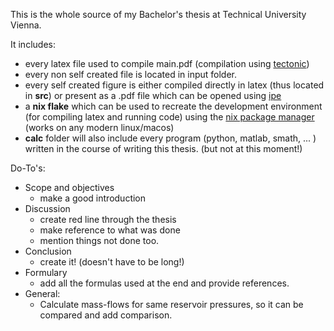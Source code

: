 This is the whole source of my Bachelor's thesis at Technical University Vienna.

It includes:
- every latex file used to compile main.pdf (compilation using [tectonic](https://tectonic-typesetting.github.io/en-US/))
- every non self created file is located in input folder.
- every self created figure is either compiled directly in latex (thus located in **src**) or present as a .pdf file which can be opened using [ipe](https://ipe.otfried.org/)
- a **nix flake** which can be used to recreate the development environment (for compiling latex and running code) using the [nix package manager](https://nixos.org/) (works on any modern linux/macos)
- **calc** folder will also include every program (python, matlab, smath, ... ) written in the course of writing this thesis. (but not at this moment!)

Do-To's:
- Scope and objectives
  - make a good introduction
- Discussion
  - create red line through the thesis
  - make reference to what was done
  - mention things not done too.
- Conclusion
  - create it! (doesn't have to be long!)
- Formulary
  - add all the formulas used at the end and provide references.
- General:
  - Calculate mass-flows for same reservoir pressures, so it can be compared and add comparison.
